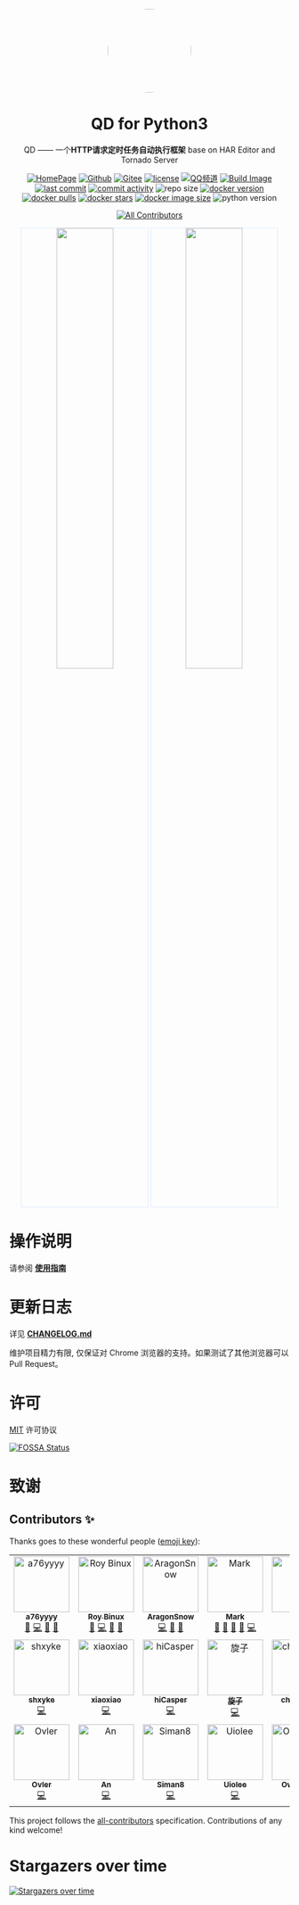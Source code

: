 <p align="center">
   <a href="https://github.com/qd-today/qd">
   <img style="border-radius:50%" width="150" src="https://fastly.jsdelivr.net/gh/qd-today/qd@master/web/static/img/icon.png">
   </a>
</p>

<h1 align="center">QD for Python3</h1>

<div align="center">
QD —— 一个<b>HTTP请求定时任务自动执行框架</b> base on HAR Editor and Tornado Server

[![HomePage][HomePage-image]][HomePage-url]
[![Github][Github-image]][Github-url]
[![Gitee][Gitee-image]][Gitee-url]
[![license][github-license-image]][github-license-url]
[![QQ频道][QQPD-image]][QQPD-url]
[![Build Image][workflow-image]][workflow-url]
[![last commit][last-commit-image]][last-commit-url]
[![commit activity][commit-activity-image]][commit-activity-url]
![repo size][repo-size-image]
[![docker version][docker-version-image]][docker-version-url]
[![docker pulls][docker-pulls-image]][docker-pulls-url]
[![docker stars][docker-stars-image]][docker-stars-url]
[![docker image size][docker-image-size-image]][docker-image-size-url]
![python version][python-version-image]
<!-- ALL-CONTRIBUTORS-BADGE:START - Do not remove or modify this section -->
[![All Contributors](https://img.shields.io/badge/all_contributors-24-orange.svg?style=flat-square)](#contributors-)
<!-- ALL-CONTRIBUTORS-BADGE:END -->

[HomePage-image]: https://img.shields.io/badge/HomePage-QD--Today-brightgreen
[HomePage-url]: https://qd.a76yyyy.cn
[Github-image]: https://img.shields.io/static/v1?label=Github&message=QD&color=brightgreen
[Github-url]: https://github.com/qd-today/qd/
[Gitee-image]: https://img.shields.io/static/v1?label=Gitee&message=QD&color=brightgreen
[Gitee-url]: https://gitee.com/qd-today/qd/
[github-license-image]: https://img.shields.io/github/license/qd-today/qd
[github-license-url]: https://github.com/qd-today/qd/blob/master/LICENSE
[QQPD-image]: https://img.shields.io/static/v1?label=QQ%E9%A2%91%E9%81%93&message=QD&color=brightgreen
[QQPD-url]: https://pd.qq.com/s/g9qaiue25
[workflow-image]: https://github.com/qd-today/qd/actions/workflows/Publish%20Package.yml/badge.svg
[workflow-url]: https://github.com/qd-today/qd/actions/workflows/Publish%20Package.yml
[last-commit-image]: https://img.shields.io/github/last-commit/qd-today/qd
[last-commit-url]: https://github.com/qd-today/qd/
[commit-activity-image]: https://img.shields.io/github/commit-activity/m/qd-today/qd
[commit-activity-url]: https://github.com/qd-today/qd/
[repo-size-image]: https://img.shields.io/github/repo-size/qd-today/qd
[docker-version-image]: https://img.shields.io/docker/v/qdtoday/qd/latest?style=flat
[docker-version-url]: https://hub.docker.com/r/qdtoday/qd/tags?latest
[docker-pulls-image]: https://img.shields.io/docker/pulls/qdtoday/qd?style=flat
[docker-pulls-url]: https://hub.docker.com/r/qdtoday/qd
[docker-stars-image]: https://img.shields.io/docker/stars/qdtoday/qd?style=flat
[docker-stars-url]: https://hub.docker.com/r/qdtoday/qd
[docker-image-size-image]: https://img.shields.io/docker/image-size/qdtoday/qd/latest?style=flat&arch=amd64
[docker-image-size-url]: https://hub.docker.com/r/qdtoday/qd
[python-version-image]: https://img.shields.io/github/pipenv/locked/python-version/qd-today/qd

</div>

<p align="center">
   <img width="45%" style="border:solid 1px #DCEBFB" src="https://fastly.jsdelivr.net/gh/qd-today/qd@master/web/docs/public/login.png" >
   <img width="45%" style="border:solid 1px #DCEBFB" src="https://fastly.jsdelivr.net/gh/qd-today/qd@master/web/docs/public/index.png">
</p>

操作说明
==========

请参阅 **[使用指南](https://qd-today.github.io/qd/zh_CN/)**

更新日志
===========

详见 **[CHANGELOG.md](./CHANGELOG.md)**

维护项目精力有限, 仅保证对 Chrome 浏览器的支持。如果测试了其他浏览器可以 Pull Request。

许可
===========

[MIT](https://fastly.jsdelivr.net/gh/qd-today/qd@master/LICENSE) 许可协议

[![FOSSA Status](https://app.fossa.com/api/projects/git%2Bgithub.com%2Fqd-today%2Fqd.svg?type=large)](https://app.fossa.com/projects/git%2Bgithub.com%2Fqd-today%2Fqd?ref=badge_large)

致谢
===========

## Contributors ✨

Thanks goes to these wonderful people ([emoji key](https://allcontributors.org/docs/en/emoji-key)):

<!-- ALL-CONTRIBUTORS-LIST:START - Do not remove or modify this section -->
<!-- prettier-ignore-start -->
<!-- markdownlint-disable -->
<table>
  <tbody>
    <tr>
      <td align="center" valign="top" width="12.5%"><a href="http://www.a76yyyy.cn"><img src="https://avatars.githubusercontent.com/u/56478790?v=4?s=100" width="100px;" alt="a76yyyy"/><br /><sub><b>a76yyyy</b></sub></a><br /><a href="#design-a76yyyy" title="Design">🎨</a> <a href="https://github.com/qd-today/qd/commits?author=a76yyyy" title="Code">💻</a> <a href="#maintenance-a76yyyy" title="Maintenance">🚧</a> <a href="https://github.com/qd-today/qd/commits?author=a76yyyy" title="Documentation">📖</a></td>
      <td align="center" valign="top" width="12.5%"><a href="http://binux.me/"><img src="https://avatars.githubusercontent.com/u/646451?v=4?s=100" width="100px;" alt="Roy Binux"/><br /><sub><b>Roy Binux</b></sub></a><br /><a href="#design-Binux" title="Design">🎨</a> <a href="https://github.com/qd-today/qd/commits?author=Binux" title="Code">💻</a> <a href="#maintenance-Binux" title="Maintenance">🚧</a> <a href="https://github.com/qd-today/qd/commits?author=Binux" title="Documentation">📖</a></td>
      <td align="center" valign="top" width="12.5%"><a href="https://github.com/AragonSnow"><img src="https://avatars.githubusercontent.com/u/22835918?v=4?s=100" width="100px;" alt="AragonSnow"/><br /><sub><b>AragonSnow</b></sub></a><br /><a href="https://github.com/qd-today/qd/commits?author=AragonSnow" title="Code">💻</a> <a href="#design-AragonSnow" title="Design">🎨</a> <a href="#maintenance-AragonSnow" title="Maintenance">🚧</a></td>
      <td align="center" valign="top" width="12.5%"><a href="https://www.quchao.net"><img src="https://avatars.githubusercontent.com/u/36469805?v=4?s=100" width="100px;" alt="Mark"/><br /><sub><b>Mark</b></sub></a><br /><a href="#design-Mark-1215" title="Design">🎨</a> <a href="#blog-Mark-1215" title="Blogposts">📝</a> <a href="https://github.com/qd-today/qd/commits?author=Mark-1215" title="Documentation">📖</a> <a href="#maintenance-Mark-1215" title="Maintenance">🚧</a> <a href="https://github.com/qd-today/qd/commits?author=Mark-1215" title="Code">💻</a></td>
      <td align="center" valign="top" width="12.5%"><a href="https://github.com/cdpidan"><img src="https://avatars.githubusercontent.com/u/8141453?v=4?s=100" width="100px;" alt="pidan"/><br /><sub><b>pidan</b></sub></a><br /><a href="#design-cdpidan" title="Design">🎨</a> <a href="https://github.com/qd-today/qd/commits?author=cdpidan" title="Code">💻</a></td>
      <td align="center" valign="top" width="12.5%"><a href="https://buzhibujue.cf"><img src="https://avatars.githubusercontent.com/u/24644841?v=4?s=100" width="100px;" alt="buzhibujue"/><br /><sub><b>buzhibujue</b></sub></a><br /><a href="https://github.com/qd-today/qd/commits?author=buzhibujuelb" title="Code">💻</a></td>
      <td align="center" valign="top" width="12.5%"><a href="https://github.com/billypon"><img src="https://avatars.githubusercontent.com/u/1763302?v=4?s=100" width="100px;" alt="billypon"/><br /><sub><b>billypon</b></sub></a><br /><a href="https://github.com/qd-today/qd/commits?author=billypon" title="Code">💻</a></td>
      <td align="center" valign="top" width="12.5%"><a href="http://www.lingyan8.com"><img src="https://avatars.githubusercontent.com/u/19186382?v=4?s=100" width="100px;" alt="acooler15"/><br /><sub><b>acooler15</b></sub></a><br /><a href="https://github.com/qd-today/qd/commits?author=acooler15" title="Code">💻</a> <a href="#maintenance-acooler15" title="Maintenance">🚧</a></td>
    </tr>
    <tr>
      <td align="center" valign="top" width="12.5%"><a href="https://github.com/aa889788"><img src="https://avatars.githubusercontent.com/u/16019986?v=4?s=100" width="100px;" alt="shxyke"/><br /><sub><b>shxyke</b></sub></a><br /><a href="https://github.com/qd-today/qd/commits?author=aa889788" title="Code">💻</a></td>
      <td align="center" valign="top" width="12.5%"><a href="https://github.com/gxitm"><img src="https://avatars.githubusercontent.com/u/2405087?v=4?s=100" width="100px;" alt="xiaoxiao"/><br /><sub><b>xiaoxiao</b></sub></a><br /><a href="https://github.com/qd-today/qd/commits?author=gxitm" title="Code">💻</a></td>
      <td align="center" valign="top" width="12.5%"><a href="https://blog.hicasper.com"><img src="https://avatars.githubusercontent.com/u/25276620?v=4?s=100" width="100px;" alt="hiCasper"/><br /><sub><b>hiCasper</b></sub></a><br /><a href="https://github.com/qd-today/qd/commits?author=hiCasper" title="Code">💻</a></td>
      <td align="center" valign="top" width="12.5%"><a href="https://github.com/ckx000"><img src="https://avatars.githubusercontent.com/u/5800591?v=4?s=100" width="100px;" alt="旋子"/><br /><sub><b>旋子</b></sub></a><br /><a href="https://github.com/qd-today/qd/commits?author=ckx000" title="Code">💻</a></td>
      <td align="center" valign="top" width="12.5%"><a href="https://github.com/chen8945"><img src="https://avatars.githubusercontent.com/u/44148812?v=4?s=100" width="100px;" alt="chen8945"/><br /><sub><b>chen8945</b></sub></a><br /><a href="https://github.com/qd-today/qd/commits?author=chen8945" title="Code">💻</a></td>
      <td align="center" valign="top" width="12.5%"><a href="https://github.com/seiuneko"><img src="https://avatars.githubusercontent.com/u/25706824?v=4?s=100" width="100px;" alt="seiuneko"/><br /><sub><b>seiuneko</b></sub></a><br /><a href="https://github.com/qd-today/qd/commits?author=seiuneko" title="Code">💻</a></td>
      <td align="center" valign="top" width="12.5%"><a href="https://github.com/powersee"><img src="https://avatars.githubusercontent.com/u/38074760?v=4?s=100" width="100px;" alt="powersee"/><br /><sub><b>powersee</b></sub></a><br /><a href="https://github.com/qd-today/qd/commits?author=powersee" title="Code">💻</a></td>
      <td align="center" valign="top" width="12.5%"><a href="https://github.com/Cirn09"><img src="https://avatars.githubusercontent.com/u/25722111?v=4?s=100" width="100px;" alt="Cirn09"/><br /><sub><b>Cirn09</b></sub></a><br /><a href="https://github.com/qd-today/qd/commits?author=Cirn09" title="Code">💻</a></td>
    </tr>
    <tr>
      <td align="center" valign="top" width="12.5%"><a href="https://github.com/Ovler-Young"><img src="https://avatars.githubusercontent.com/u/44089074?v=4?s=100" width="100px;" alt="Ovler"/><br /><sub><b>Ovler</b></sub></a><br /><a href="https://github.com/qd-today/qd/commits?author=Ovler-Young" title="Code">💻</a></td>
      <td align="center" valign="top" width="12.5%"><a href="https://www.lshell.com"><img src="https://avatars.githubusercontent.com/u/676412?v=4?s=100" width="100px;" alt="An"/><br /><sub><b>An</b></sub></a><br /><a href="https://github.com/qd-today/qd/commits?author=Ansen" title="Code">💻</a></td>
      <td align="center" valign="top" width="12.5%"><a href="https://github.com/Siman8"><img src="https://avatars.githubusercontent.com/u/32073730?v=4?s=100" width="100px;" alt="Siman8"/><br /><sub><b>Siman8</b></sub></a><br /><a href="https://github.com/qd-today/qd/commits?author=Siman8" title="Code">💻</a></td>
      <td align="center" valign="top" width="12.5%"><a href="https://github.com/uiolee"><img src="https://avatars.githubusercontent.com/u/22849383?v=4?s=100" width="100px;" alt="Uiolee"/><br /><sub><b>Uiolee</b></sub></a><br /><a href="https://github.com/qd-today/qd/commits?author=uiolee" title="Code">💻</a></td>
      <td align="center" valign="top" width="12.5%"><a href="https://github.com/OwnerCM"><img src="https://avatars.githubusercontent.com/u/22722811?v=4?s=100" width="100px;" alt="OwnerCM"/><br /><sub><b>OwnerCM</b></sub></a><br /><a href="https://github.com/qd-today/qd/commits?author=OwnerCM" title="Code">💻</a></td>
      <td align="center" valign="top" width="12.5%"><a href="https://github.com/jionkitten"><img src="https://avatars.githubusercontent.com/u/30788097?v=4?s=100" width="100px;" alt="jionkitten"/><br /><sub><b>jionkitten</b></sub></a><br /><a href="https://github.com/qd-today/qd/commits?author=jionkitten" title="Code">💻</a></td>
      <td align="center" valign="top" width="12.5%"><a href="https://github.com/Patrick-Ze"><img src="https://avatars.githubusercontent.com/u/19711799?v=4?s=100" width="100px;" alt="Patrick-Ze"/><br /><sub><b>Patrick-Ze</b></sub></a><br /><a href="https://github.com/qd-today/qd/commits?author=Patrick-Ze" title="Code">💻</a></td>
      <td align="center" valign="top" width="12.5%"><a href="https://blog.hicasper.com"><img src="https://avatars.githubusercontent.com/u/25276620?v=4?s=100" width="100px;" alt="Casper"/><br /><sub><b>Casper</b></sub></a><br /><a href="https://github.com/qd-today/qd/commits?author=caspershw" title="Code">💻</a></td>
    </tr>
  </tbody>
</table>

<!-- markdownlint-restore -->
<!-- prettier-ignore-end -->

<!-- ALL-CONTRIBUTORS-LIST:END -->

This project follows the [all-contributors](https://github.com/all-contributors/all-contributors) specification. Contributions of any kind welcome!

Stargazers over time
===========

[![Stargazers over time](https://starchart.cc/qd-today/qd.svg)](https://starchart.cc/qd-today/qd)
